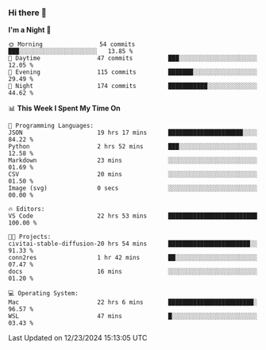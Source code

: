 ### Hi there 👋

<!--
**ALiersEL/ALiersEL** is a ✨ _special_ ✨ repository because its `README.md` (this file) appears on your GitHub profile.

Here are some ideas to get you started:

- 🔭 I’m currently working on ...
- 🌱 I’m currently learning ...
- 👯 I’m looking to collaborate on ...
- 🤔 I’m looking for help with ...
- 💬 Ask me about ...
- 📫 How to reach me: ...
- 😄 Pronouns: ...
- ⚡ Fun fact: ...
-->

<!--START_SECTION:waka-->
**I'm a Night 🦉** 

```text
🌞 Morning                54 commits          ███░░░░░░░░░░░░░░░░░░░░░░   13.85 % 
🌆 Daytime                47 commits          ███░░░░░░░░░░░░░░░░░░░░░░   12.05 % 
🌃 Evening                115 commits         ███████░░░░░░░░░░░░░░░░░░   29.49 % 
🌙 Night                  174 commits         ███████████░░░░░░░░░░░░░░   44.62 % 
```


📊 **This Week I Spent My Time On** 

```text
💬 Programming Languages: 
JSON                     19 hrs 17 mins      █████████████████████░░░░   84.22 % 
Python                   2 hrs 52 mins       ███░░░░░░░░░░░░░░░░░░░░░░   12.58 % 
Markdown                 23 mins             ░░░░░░░░░░░░░░░░░░░░░░░░░   01.69 % 
CSV                      20 mins             ░░░░░░░░░░░░░░░░░░░░░░░░░   01.50 % 
Image (svg)              0 secs              ░░░░░░░░░░░░░░░░░░░░░░░░░   00.00 % 

🔥 Editors: 
VS Code                  22 hrs 53 mins      █████████████████████████   100.00 % 

🐱‍💻 Projects: 
civitai-stable-diffusion-20 hrs 54 mins      ███████████████████████░░   91.33 % 
conn2res                 1 hr 42 mins        ██░░░░░░░░░░░░░░░░░░░░░░░   07.47 % 
docs                     16 mins             ░░░░░░░░░░░░░░░░░░░░░░░░░   01.20 % 

💻 Operating System: 
Mac                      22 hrs 6 mins       ████████████████████████░   96.57 % 
WSL                      47 mins             █░░░░░░░░░░░░░░░░░░░░░░░░   03.43 % 
```


 Last Updated on 12/23/2024 15:13:05 UTC
<!--END_SECTION:waka-->
